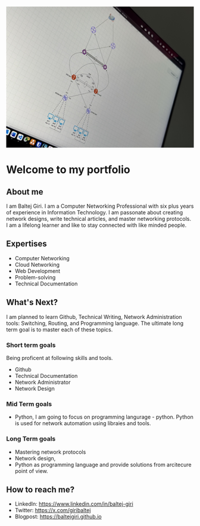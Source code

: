![Cisco Switch Image](network_design.jpg)

# Welcome to my portfolio

## About me
<p>
I am Baltej Giri. I am a Computer Networking Professional with six plus years of experience in Information Technology. I am passonate about creating network designs, write technical articles, and master networking protocols. I am a lifelong learner and like to stay connected with like minded people.
</p>

## Expertises
- Computer Networking
- Cloud Networking
- Web Development
- Problem-solving
- Technical Documentation

## What's Next?
<p>
I am planned to learn Github, Technical Writing, Network Administration tools: Switching, Routing, and Programming language. The ultimate long term goal is to master each of these topics.
</p>

### Short term goals<br>
Being proficent at following skills and tools.
- Github
- Technical Documentation
- Network Administrator
- Network Design

### Mid Term goals
- Python, I am going to focus on programming langurage - python. Python is used for network automation using libraies and tools.

### Long Term goals
- Mastering network protocols
- Network design,
- Python as programming language and provide solutions from arcitecure point of view.
</p>

## How to reach me?
- LinkedIn: https://www.linkedin.com/in/baltej-giri
- Twitter: https://x.com/giribaltej
- Blogpost: https://baltejgiri.github.io
<!---
baltejgiri/baltejgiri is a ✨ special ✨ repository because its `README.md` (this file) appears on your GitHub pro.file.
You can click the Preview link to take a look at your changes.
--->
